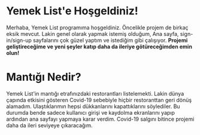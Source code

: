 # Yemek List'e Hoşgeldiniz!


Merhaba, Yemek List programıma hoşgeldiniz. Öncelikle projem de birkaç eksik mevcut. Lakin genel olarak yapmak istemiş olduğum, Ana sayfa, sign-in/sign-up sayfalarını çok güzel yaptım ve istediğim gibi çalışıyor.
**Projemi geliştireceğime ve yeni şeyler katıp daha da ileriye götüreceğimden emin olun!**


# Mantığı Nedir?


Yemek List'in mantığı etrafınızdaki restorantları listelemekti. Lakin dünya çapında etkisini gösteren Covid-19 sebebiyle hiçbir restoranttan geri dönüş alamadım. Ulaştıklarımın hepsi dükkanlarını kapattıklarını söylediler.
Bu durumda bende sadece kullanıcı girişi ve kaydolma ekranlarını yapıp ardından ana sayfayı yapmaya karar verdim. Covid-19 salgını bitince projemi daha da ileri seviyeye çıkaracağım.
